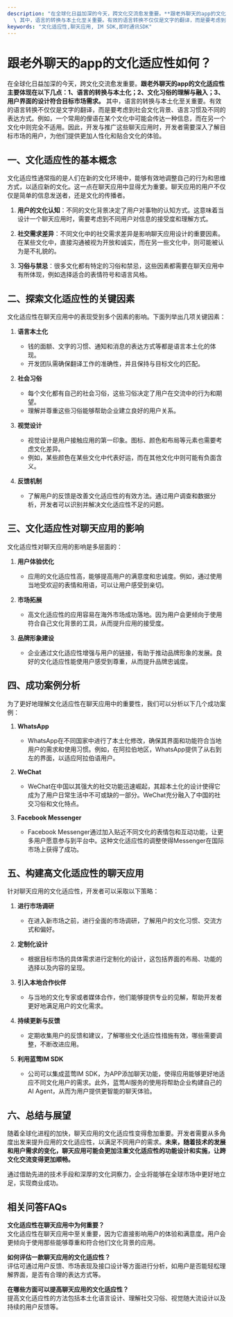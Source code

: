 ```yaml
---
description: "在全球化日益加深的今天，跨文化交流愈发重要。**跟老外聊天的app的文化适应性主要体现在以下几点：1、语言的转换与本土化；2、文化习俗的理解与融入；3、用户界面的设计符合目标市场需求。**\
  \ 其中，语言的转换与本土化至关重要。有效的语言转换不仅仅是文字的翻译，而是要考虑到社会文化背景、语言习惯及不同的表达方式。例如，一个常用的俚语在某个文化中可能会传达一种信息，而在另一个文化中则完全不适用。因此，开发与推广这些聊天应用时，开发者需要深入了解目标市场的用户，为他们提供更加人性化和贴合文化的体验。"
keywords: "文化适应性,聊天应用, IM SDK,即时通讯SDK"
---
```

# 跟老外聊天的app的文化适应性如何？

在全球化日益加深的今天，跨文化交流愈发重要。**跟老外聊天的app的文化适应性主要体现在以下几点：1、语言的转换与本土化；2、文化习俗的理解与融入；3、用户界面的设计符合目标市场需求。** 其中，语言的转换与本土化至关重要。有效的语言转换不仅仅是文字的翻译，而是要考虑到社会文化背景、语言习惯及不同的表达方式。例如，一个常用的俚语在某个文化中可能会传达一种信息，而在另一个文化中则完全不适用。因此，开发与推广这些聊天应用时，开发者需要深入了解目标市场的用户，为他们提供更加人性化和贴合文化的体验。

## **一、文化适应性的基本概念**

文化适应性通常指的是人们在新的文化环境中，能够有效地调整自己的行为和思维方式，以适应新的文化。这一点在聊天应用中显得尤为重要。聊天应用的用户不仅仅是简单的信息发送者，还是文化的传播者。

1. **用户的文化认知**：不同的文化背景决定了用户对事物的认知方式。这意味着当设计一个聊天应用时，需要考虑到不同用户对信息的接受度和理解方式。

2. **社交需求差异**：不同文化中的社交需求差异是影响聊天应用设计的重要因素。在某些文化中，直接沟通被视为开放和诚实，而在另一些文化中，则可能被认为是不礼貌的。

3. **习俗与禁忌**：很多文化都有特定的习俗和禁忌，这些因素都需要在聊天应用中有所体现，例如选择适合的表情符号和语言风格。

## **二、探索文化适应性的关键因素**

文化适应性在聊天应用中的表现受到多个因素的影响。下面列举出几项关键因素：

1. **语言本土化**
   - 钱的面额、文字的习惯、通知和消息的表达方式等都是语言本土化的体现。
   - 开发团队需确保翻译工作的准确性，并且保持与目标文化的匹配。

2. **社会习俗**
   - 每个文化都有自己的社会习俗，这些习俗决定了用户在交流中的行为和期望。
   - 理解并尊重这些习俗能够帮助企业建立良好的用户关系。

3. **视觉设计**
   - 视觉设计是用户接触应用的第一印象。图标、颜色和布局等元素也需要考虑文化差异。
   - 例如，某些颜色在某些文化中代表好运，而在其他文化中则可能有负面含义。

4. **反馈机制**
   - 了解用户的反馈是改善文化适应性的有效方法。通过用户调查和数据分析，开发者可以识别并解决文化适应性不足的问题。

## **三、文化适应性对聊天应用的影响**

文化适应性对聊天应用的影响是多层面的：

1. **用户体验优化**
   - 应用的文化适应性高，能够提高用户的满意度和忠诚度。例如，通过使用当地受欢迎的表情和用语，可以让用户感受到亲切。

2. **市场拓展**
   - 高文化适应性的应用容易在海外市场成功落地。因为用户会更倾向于使用符合自己文化背景的工具，从而提升应用的接受度。

3. **品牌形象建设**
   - 企业通过文化适应性增强与用户的链接，有助于推动品牌形象的发展。良好的文化适应性能使用户感受到尊重，从而提升品牌忠诚度。

## **四、成功案例分析**

为了更好地理解文化适应性在聊天应用中的重要性，我们可以分析以下几个成功案例：

1. **WhatsApp**
   - WhatsApp在不同国家中进行了本土化修改，确保其界面和功能符合当地用户的需求和使用习惯。例如，在阿拉伯地区，WhatsApp提供了从右到左的界面，以适应阿拉伯语用户。

2. **WeChat**
   - WeChat在中国以其强大的社交功能迅速崛起，其超本土化的设计使得它成为了用户日常生活中不可或缺的一部分。WeChat充分融入了中国的社交习俗和文化特点。

3. **Facebook Messenger**
   - Facebook Messenger通过加入贴近不同文化的表情包和互动功能，让更多用户愿意参与到平台中。这种文化适应性的调整使得Messenger在国际市场上获得了成功。

## **五、构建高文化适应性的聊天应用**

针对聊天应用的文化适应性，开发者可以采取以下策略：

1. **进行市场调研**
   - 在进入新市场之前，进行全面的市场调研，了解用户的文化习惯、交流方式和偏好。

2. **定制化设计**
   - 根据目标市场的具体需求进行定制化的设计，这包括界面的布局、功能的选择以及内容的呈现。

3. **引入本地合作伙伴**
   - 与当地的文化专家或者媒体合作，他们能够提供专业的见解，帮助开发者更好地满足用户的文化需求。

4. **持续更新与反馈**
   - 定期收集用户的反馈和建议，了解哪些文化适应性措施有效，哪些需要调整，不断改进应用。

5. **利用蓝莺IM SDK**
   - 公司可以集成蓝莺IM SDK，为APP添加聊天功能，使得应用能够更好地适应不同文化用户的需求。此外，蓝莺AI服务的使用将帮助企业构建自己的AI Agent，从而为用户提供更智能的聊天体验。

## **六、总结与展望**

随着全球化进程的加快，聊天应用的文化适应性变得愈加重要。开发者需要从多角度出发来提升应用的文化适应性，以满足不同用户的需求。**未来，随着技术的发展和用户需求的变化，聊天应用可能会更加注重文化适应性的功能设计和实施，让跨文化交流变得更加顺畅。**

通过借助先进的技术手段和深厚的文化洞察力，企业将能够在全球市场中更好地立足，实现商业成功。

## 相关问答FAQs

**文化适应性在聊天应用中为何重要？**  
文化适应性在聊天应用中至关重要，因为它直接影响用户的体验和满意度。用户会更倾向于使用那些能够尊重和符合他们文化背景的应用。

**如何评估一款聊天应用的文化适应性？**  
评估可通过用户反馈、市场表现及接口设计等方面进行分析，如用户是否能轻松理解界面，是否有合理的表达方式等。

**在哪些方面可以提高聊天应用的文化适应性？**  
提高文化适应性的方法包括本土化语言设计、理解社交习俗、视觉随大流设计以及持续的用户反馈等。
